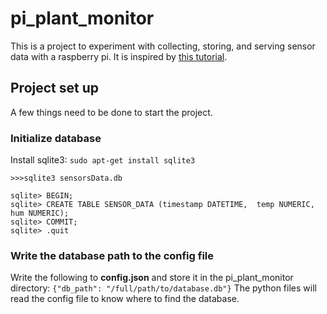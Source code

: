 # pi_plant_monitor

This is a project to experiment with collecting, storing, and serving sensor data with a raspberry pi. It is inspired by [this tutorial](https://www.instructables.com/id/From-Data-to-Graph-a-Web-Jorney-With-Flask-and-SQL/).

## Project set up
A few things need to be done to start the project.

### Initialize database
Install sqlite3: `sudo apt-get install sqlite3`

```
>>>sqlite3 sensorsData.db

sqlite> BEGIN;
sqlite> CREATE TABLE SENSOR_DATA (timestamp DATETIME,  temp NUMERIC, hum NUMERIC);
sqlite> COMMIT;
sqlite> .quit
```

### Write the database path to the config file
Write the following to **config.json** and store it in the pi_plant_monitor directory: `{"db_path": "/full/path/to/database.db"}`
The python files will read the config file to know where to find the database.
